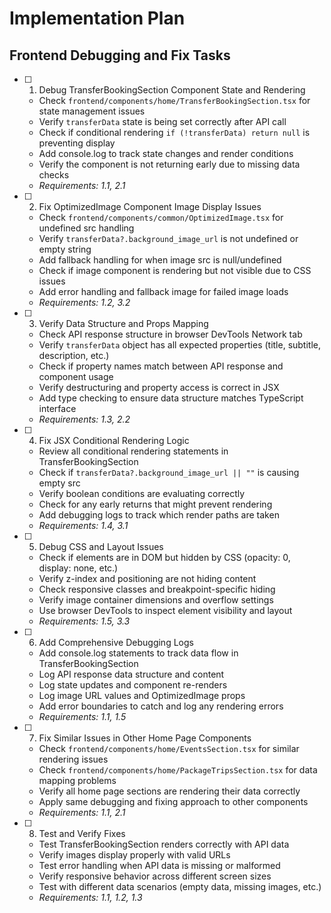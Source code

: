 # Implementation Plan

## Frontend Debugging and Fix Tasks

- [ ] 1. Debug TransferBookingSection Component State and Rendering



  - Check `frontend/components/home/TransferBookingSection.tsx` for state management issues
  - Verify `transferData` state is being set correctly after API call
  - Check if conditional rendering `if (!transferData) return null` is preventing display
  - Add console.log to track state changes and render conditions
  - Verify the component is not returning early due to missing data checks
  - _Requirements: 1.1, 2.1_

- [ ] 2. Fix OptimizedImage Component Image Display Issues

  - Check `frontend/components/common/OptimizedImage.tsx` for undefined src handling
  - Verify `transferData?.background_image_url` is not undefined or empty string
  - Add fallback handling for when image src is null/undefined
  - Check if image component is rendering but not visible due to CSS issues
  - Add error handling and fallback image for failed image loads
  - _Requirements: 1.2, 3.2_

- [ ] 3. Verify Data Structure and Props Mapping

  - Check API response structure in browser DevTools Network tab
  - Verify `transferData` object has all expected properties (title, subtitle, description, etc.)
  - Check if property names match between API response and component usage
  - Verify destructuring and property access is correct in JSX
  - Add type checking to ensure data structure matches TypeScript interface
  - _Requirements: 1.3, 2.2_

- [ ] 4. Fix JSX Conditional Rendering Logic

  - Review all conditional rendering statements in TransferBookingSection
  - Check if `transferData?.background_image_url || ""` is causing empty src
  - Verify boolean conditions are evaluating correctly
  - Check for any early returns that might prevent rendering
  - Add debugging logs to track which render paths are taken
  - _Requirements: 1.4, 3.1_

- [ ] 5. Debug CSS and Layout Issues

  - Check if elements are in DOM but hidden by CSS (opacity: 0, display: none, etc.)
  - Verify z-index and positioning are not hiding content
  - Check responsive classes and breakpoint-specific hiding
  - Verify image container dimensions and overflow settings
  - Use browser DevTools to inspect element visibility and layout
  - _Requirements: 1.5, 3.3_

- [ ] 6. Add Comprehensive Debugging Logs

  - Add console.log statements to track data flow in TransferBookingSection
  - Log API response data structure and content
  - Log state updates and component re-renders
  - Log image URL values and OptimizedImage props
  - Add error boundaries to catch and log any rendering errors
  - _Requirements: 1.1, 1.5_

- [ ] 7. Fix Similar Issues in Other Home Page Components

  - Check `frontend/components/home/EventsSection.tsx` for similar rendering issues
  - Check `frontend/components/home/PackageTripsSection.tsx` for data mapping problems
  - Verify all home page sections are rendering their data correctly
  - Apply same debugging and fixing approach to other components
  - _Requirements: 1.1, 2.1_

- [ ] 8. Test and Verify Fixes
  - Test TransferBookingSection renders correctly with API data
  - Verify images display properly with valid URLs
  - Test error handling when API data is missing or malformed
  - Verify responsive behavior across different screen sizes
  - Test with different data scenarios (empty data, missing images, etc.)
  - _Requirements: 1.1, 1.2, 1.3_
